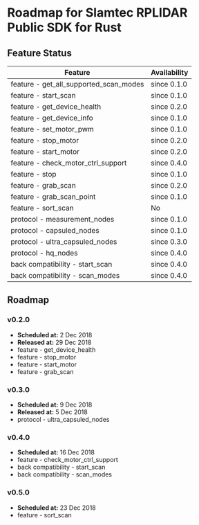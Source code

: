 # Roadmap for Slamtec RPLIDAR Public SDK for Rust

## Feature Status

| Feature                                | Availability |
| -------------------------------------- | ------------ |
| feature - get_all_supported_scan_modes | since 0.1.0  |
| feature - start_scan                   | since 0.1.0  |
| feature - get_device_health            | since 0.2.0  |
| feature - get_device_info              | since 0.1.0  |
| feature - set_motor_pwm                | since 0.1.0  |
| feature - stop_motor                   | since 0.2.0  |
| feature - start_motor                  | since 0.2.0  |
| feature - check_motor_ctrl_support     | since 0.4.0  |
| feature - stop                         | since 0.1.0  |
| feature - grab_scan                    | since 0.2.0  |
| feature - grab_scan_point              | since 0.1.0  |
| feature - sort_scan                    | No           |
| protocol - measurement_nodes           | since 0.1.0  |
| protocol - capsuled_nodes              | since 0.1.0  |
| protocol - ultra_capsuled_nodes        | since 0.3.0  |
| protocol - hq_nodes                    | since 0.4.0  |
| back compatibility - start_scan        | since 0.4.0  |
| back compatibility - scan_modes        | since 0.4.0  |

## Roadmap

### v0.2.0

* **Scheduled at:** 2 Dec 2018
* **Released at:** 29 Dec 2018
* feature - get_device_health
* feature - stop_motor
* feature - start_motor
* feature - grab_scan

### v0.3.0

* **Scheduled at:** 9 Dec 2018
* **Released at:** 5 Dec 2018
* protocol - ultra_capsuled_nodes

### v0.4.0

* **Scheduled at:** 16 Dec 2018
* feature - check_motor_ctrl_support
* back compatibility - start_scan
* back compatibility - scan_modes

### v0.5.0

* **Scheduled at:** 23 Dec 2018
* feature - sort_scan
